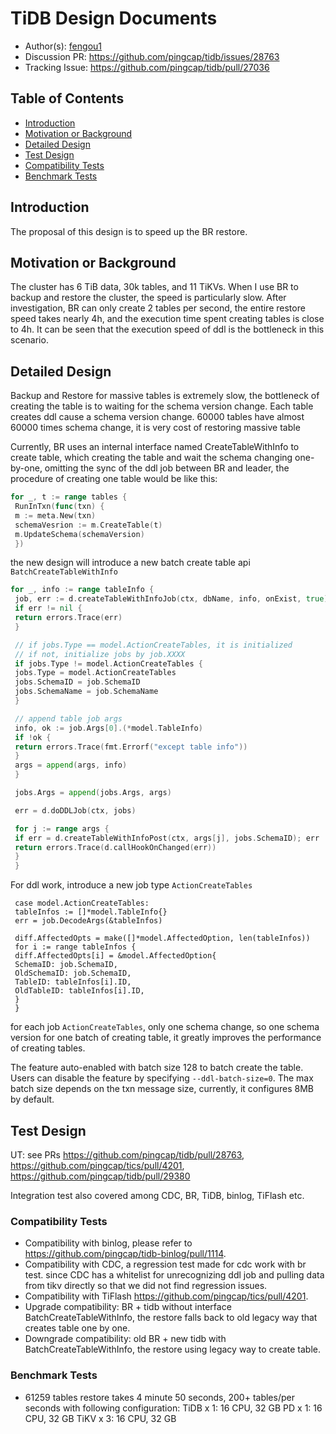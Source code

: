 # TiDB Design Documents

- Author(s): [fengou1](http://github.com/fengou1)
- Discussion PR: https://github.com/pingcap/tidb/issues/28763
- Tracking Issue: https://github.com/pingcap/tidb/pull/27036

## Table of Contents

* [Introduction](#introduction)
* [Motivation or Background](#motivation-or-background)
* [Detailed Design](#detailed-design)
* [Test Design](#test-design)
 * [Compatibility Tests](#compatibility-tests)
 * [Benchmark Tests](#benchmark-tests)

## Introduction

The proposal of this design is to speed up the BR restore.

## Motivation or Background

The cluster has 6 TiB data, 30k tables, and 11 TiKVs. When I use BR to backup and restore the cluster, the speed is particularly slow. After investigation, BR can only create 2 tables per second, the entire restore speed takes nearly 4h, and the execution time spent creating tables is close to 4h. It can be seen that the execution speed of ddl is the bottleneck in this scenario.

## Detailed Design

Backup and Restore for massive tables is extremely slow, the bottleneck of creating the table is to waiting for the schema version change. Each table creates ddl cause a schema version change. 60000 tables have almost 60000 times schema change, it is very cost of restoring massive table

Currently, BR uses an internal interface named CreateTableWithInfo to create table, which creating the table and wait the schema changing one-by-one, omitting the sync of the ddl job between BR and leader, the procedure of creating one table would be like this:
```go
for _, t := range tables {
 RunInTxn(func(txn) {
 m := meta.New(txn)
 schemaVesrion := m.CreateTable(t)
 m.UpdateSchema(schemaVersion)
 })
```

the new design will introduce a new batch create table api `BatchCreateTableWithInfo`
```go
for _, info := range tableInfo {
 job, err := d.createTableWithInfoJob(ctx, dbName, info, onExist, true)
 if err != nil {
 return errors.Trace(err)
 }

 // if jobs.Type == model.ActionCreateTables, it is initialized
 // if not, initialize jobs by job.XXXX
 if jobs.Type != model.ActionCreateTables {
 jobs.Type = model.ActionCreateTables
 jobs.SchemaID = job.SchemaID
 jobs.SchemaName = job.SchemaName
 }

 // append table job args
 info, ok := job.Args[0].(*model.TableInfo)
 if !ok {
 return errors.Trace(fmt.Errorf("except table info"))
 }
 args = append(args, info)
 }

 jobs.Args = append(jobs.Args, args)

 err = d.doDDLJob(ctx, jobs)

 for j := range args {
 if err = d.createTableWithInfoPost(ctx, args[j], jobs.SchemaID); err != nil {
 return errors.Trace(d.callHookOnChanged(err))
 }
 }
```

For ddl work, introduce a new job type `ActionCreateTables`
```
 case model.ActionCreateTables:
 tableInfos := []*model.TableInfo{}
 err = job.DecodeArgs(&tableInfos)

 diff.AffectedOpts = make([]*model.AffectedOption, len(tableInfos))
 for i := range tableInfos {
 diff.AffectedOpts[i] = &model.AffectedOption{
 SchemaID: job.SchemaID,
 OldSchemaID: job.SchemaID,
 TableID: tableInfos[i].ID,
 OldTableID: tableInfos[i].ID,
 }
 }
```

for each job `ActionCreateTables`, only one schema change, so one schema version for one batch of creating table, it greatly improves the performance of creating tables.


The feature auto-enabled with batch size 128 to batch create the table. Users can disable the feature by specifying `--ddl-batch-size=0`. The max batch size depends on the txn message size, currently, it configures 8MB by default. 

## Test Design
UT: see PRs https://github.com/pingcap/tidb/pull/28763, https://github.com/pingcap/tics/pull/4201, https://github.com/pingcap/tidb/pull/29380

Integration test also covered among CDC, BR, TiDB, binlog, TiFlash etc.


### Compatibility Tests

- Compatibility with binlog, please refer to https://github.com/pingcap/tidb-binlog/pull/1114.
- Compatibility with CDC, a regression test made for cdc work with br test. since CDC has a whitelist for unrecognizing ddl job and pulling data from tikv directly so that we did not find regression issues.
- Compatibility with TiFlash https://github.com/pingcap/tics/pull/4201.
- Upgrade compatibility: BR + tidb without interface BatchCreateTableWithInfo, the restore falls back to old legacy way that creates table one by one.
- Downgrade compatibility: old BR + new tidb with BatchCreateTableWithInfo, the restore using legacy way to create table.

### Benchmark Tests
- 61259 tables restore takes 4 minute 50 seconds, 200+ tables/per seconds with following configuration:
TiDB x 1: 16 CPU, 32 GB
PD x 1: 16 CPU, 32 GB
TiKV x 3: 16 CPU, 32 GB